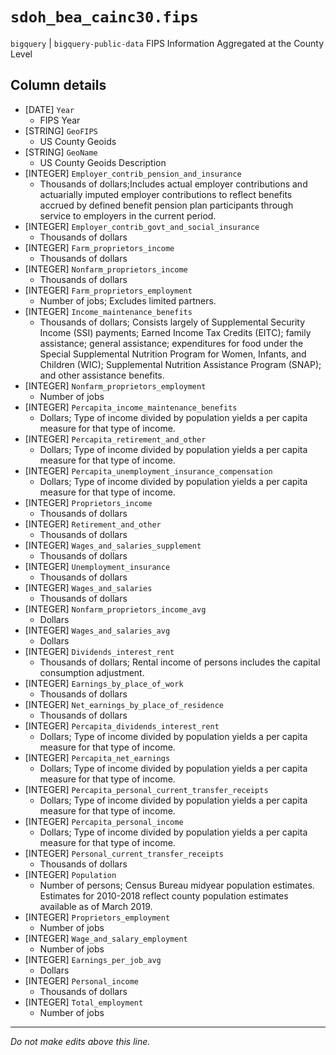 # `sdoh_bea_cainc30.fips`
`bigquery` | `bigquery-public-data`
FIPS Information Aggregated at the County Level

## Column details
* [DATE]      `Year`
  - FIPS Year
* [STRING]    `GeoFIPS`
  - US County Geoids
* [STRING]    `GeoName`
  - US County Geoids Description
* [INTEGER]   `Employer_contrib_pension_and_insurance`
  - Thousands of dollars;Includes actual employer contributions and actuarially imputed employer contributions to reflect benefits accrued by defined benefit pension plan participants through service to employers in the current period.
* [INTEGER]   `Employer_contrib_govt_and_social_insurance`
  - Thousands of dollars
* [INTEGER]   `Farm_proprietors_income`
  - Thousands of dollars
* [INTEGER]   `Nonfarm_proprietors_income`
  - Thousands of dollars
* [INTEGER]   `Farm_proprietors_employment`
  - Number of jobs; Excludes limited partners.
* [INTEGER]   `Income_maintenance_benefits`
  - Thousands of dollars; Consists largely of Supplemental Security Income (SSI) payments; Earned Income Tax Credits (EITC); family assistance; general assistance; expenditures for food under the Special Supplemental Nutrition Program for Women, Infants, and Children (WIC); Supplemental Nutrition Assistance Program (SNAP); and other assistance benefits.
* [INTEGER]   `Nonfarm_proprietors_employment`
  - Number of jobs
* [INTEGER]   `Percapita_income_maintenance_benefits`
  - Dollars; Type of income divided by population yields a per capita measure for that type of income.
* [INTEGER]   `Percapita_retirement_and_other`
  - Dollars; Type of income divided by population yields a per capita measure for that type of income.
* [INTEGER]   `Percapita_unemployment_insurance_compensation`
  - Dollars; Type of income divided by population yields a per capita measure for that type of income.
* [INTEGER]   `Proprietors_income`
  - Thousands of dollars
* [INTEGER]   `Retirement_and_other`
  - Thousands of dollars
* [INTEGER]   `Wages_and_salaries_supplement`
  - Thousands of dollars
* [INTEGER]   `Unemployment_insurance`
  - Thousands of dollars
* [INTEGER]   `Wages_and_salaries`
  - Thousands of dollars
* [INTEGER]   `Nonfarm_proprietors_income_avg`
  - Dollars
* [INTEGER]   `Wages_and_salaries_avg`
  - Dollars
* [INTEGER]   `Dividends_interest_rent`
  - Thousands of dollars; Rental income of persons includes the capital consumption adjustment.
* [INTEGER]   `Earnings_by_place_of_work`
  - Thousands of dollars
* [INTEGER]   `Net_earnings_by_place_of_residence`
  - Thousands of dollars
* [INTEGER]   `Percapita_dividends_interest_rent`
  - Dollars; Type of income divided by population yields a per capita measure for that type of income.
* [INTEGER]   `Percapita_net_earnings`
  - Dollars; Type of income divided by population yields a per capita measure for that type of income.
* [INTEGER]   `Percapita_personal_current_transfer_receipts`
  - Dollars; Type of income divided by population yields a per capita measure for that type of income.
* [INTEGER]   `Percapita_personal_income`
  - Dollars; Type of income divided by population yields a per capita measure for that type of income.
* [INTEGER]   `Personal_current_transfer_receipts`
  - Thousands of dollars
* [INTEGER]   `Population`
  - Number of persons; Census Bureau midyear population estimates. Estimates for 2010-2018 reflect county population estimates available as of March 2019.
* [INTEGER]   `Proprietors_employment`
  - Number of jobs
* [INTEGER]   `Wage_and_salary_employment`
  - Number of jobs
* [INTEGER]   `Earnings_per_job_avg`
  - Dollars
* [INTEGER]   `Personal_income`
  - Thousands of dollars
* [INTEGER]   `Total_employment`
  - Number of jobs

-------------------------------------------------------------------------------
*Do not make edits above this line.*
